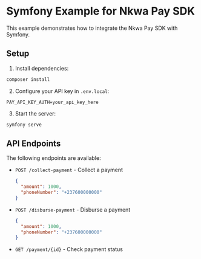 # Symfony Example for Nkwa Pay SDK

This example demonstrates how to integrate the Nkwa Pay SDK with Symfony.

## Setup

1. Install dependencies:
```bash
composer install
```

2. Configure your API key in `.env.local`:
```
PAY_API_KEY_AUTH=your_api_key_here
```

3. Start the server:
```bash
symfony serve
```

## API Endpoints

The following endpoints are available:

- `POST /collect-payment` - Collect a payment
  ```json
  {
    "amount": 1000,
    "phoneNumber": "+237600000000"
  }
  ```

- `POST /disburse-payment` - Disburse a payment
  ```json
  {
    "amount": 1000,
    "phoneNumber": "+237600000000"
  }
  ```

- `GET /payment/{id}` - Check payment status